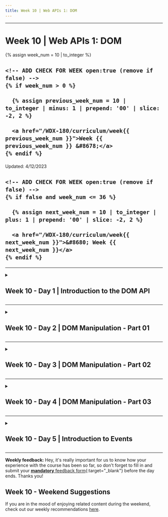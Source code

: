 ```yaml
---
title: Week 10 | Web APIs 1: DOM
---
```


<hr class="mb-0">

<h1 id="{{ Week 10-Web APIs 1: DOM | slugify }}">
  <span class="week-prefix">Week 10 |</span> Web APIs 1: DOM
</h1>

<div class="week-controls">

  {% assign week_num = 10 | to_integer %}

  <h2 class="week-controls__previous_week">

    <!-- ADD CHECK FOR WEEK open:true (remove if false) -->
    {% if week_num > 0 %}

      {% assign previous_week_num = 10 | to_integer | minus: 1 | prepend: '00' | slice: -2, 2 %}

      <a href="/WDX-180/curriculum/week{{ previous_week_num }}">Week {{ previous_week_num }} &#8678;</a>
    {% endif %}

  </h2>

  <span>Updated: 4/12/2023</span>

  <h2 class="week-controls__next_week">

    <!-- ADD CHECK FOR WEEK open:true (remove if false) -->
    {% if false and week_num <= 36 %}

      {% assign next_week_num = 10 | to_integer | plus: 1 | prepend: '00' | slice: -2, 2 %}

      <a href="/WDX-180/curriculum/week{{ next_week_num }}">&#8680; Week {{ next_week_num }}</a>
    {% endif %}

  </h2>

</div>

---

<!-- Week 10 - Day 1 | Introduction to the DOM API -->
<details markdown="1">
  <summary>
    <h2>
      <span class="summary-day">Week 10 - Day 1</span> | Introduction to the DOM API</h2>
  </summary>

### Schedule

  - [Study](#study-plan)
  - [Exercises](#exercises)
  - [Extra Resources](#extra-resources)

### Study Plan

  > "The making of good software takes time.
  > If you try to make it take less time, it will take more time."



  ![](./assets/HTML-to-DOM-Building.gif)

  - [Watch: **HTML vs DOM? Let’s debug them**](https://www.youtube.com/watch?v=J-02VNxE7lE){:target="_blank"} to understand the basic difference between these two very crucial concepts in Web Development and start building an intuition around the Document Object Model (DOM).
    - **Duration:** 5min
    - **Level:** Beginner

  - **Practice time!** Now that you know the difference between HTML and the DOM, and got a first test of working with the DOM using the `DevTools`, it's time to practice those skills and become comfortable with DOM manipulation.
    - Go through this [**document**](https://developer.chrome.com/docs/devtools/dom/){:target="_blank"} and stop at each section to practice the command or tool described in your browser.

  <!-- TODO: Integrate into the curriculum (as a Module?): https://github.com/GoogleChrome/developer.chrome.com/blob/main/site/en/docs/devtools/dom/index.md -->



  <!-- TODO: Review + Add Practice -->


  - Watch lessons 1-7* from [**JavaScript DOM Manipulation Mastery: A Comprehensive Guide**](https://www.youtube.com/watch?v=BGkc6dKUZ84){:target="_blank"} and try to replicate as much as you can in your local environment.
    - **Duration:** 65min
    - **Level:** Intermediate

  _*up to `LESSON 8: DOM EVENT BASICS` section, around 01:04:46_

<!-- Summary -->

<!-- Exercises -->

<!-- Extra Resources -->

<!-- Sources and Attributions -->
  
</details>

<hr class="mt-1">

<!-- Week 10 - Day 2 | DOM Manipulation - Part 01 -->
<details markdown="1">
  <summary>
    <h2>
      <span class="summary-day">Week 10 - Day 2</span> | DOM Manipulation - Part 01</h2>
  </summary>

### Schedule

  - [Study](#study-plan-NN)
  - [Exercises](#exercises-NN)
  - [Extra Resources](#extra-resources-NN)

### Study Plan

  **Document Object Model (DOM) Manipulation - Part 01**

  HTML document is structured as a JavaScript Object. Every HTML element has a different properties which can help to manipulate it. It is possible to get, create, append or remove HTML elements using JavaScript. Check the examples below. Selecting HTML element using JavaScript is similar to selecting using CSS. To select an HTML element, we use tag name, id, class name or other attributes.

  **Getting Element**

  We can access already created element or elements using JavaScript. To access or get elements we use different methods. The code below has four _h1_ elements. Let us see the different methods to access the _h1_ elements.

  ```html
  <!DOCTYPE html>
    <html lang="en">
      <head>
        <title>Document Object Model</title>
      </head>
      <body>

      <h1 class='title' id='first-title'>First Title</h1>
      <h1 class='title' id='second-title'>Second Title</h1>
      <h1 class='title' id='third-title'>Third Title</h1>
      <h1></h1>

      </body>
    </html>
  ```

  **Getting elements by tag name**

  **_getElementsByTagName()_**:takes a tag name as a string parameter and this method returns an HTMLCollection object. An HTMLCollection is an array like object of HTML elements. The length property provides the size of the collection. Whenever we use this method we access the individual elements using index or after loop through each individual items. An HTMLCollection does not support all array methods therefore we should use regular for loop instead of forEach.

  ```js
  // syntax
  document.getElementsByTagName('tagname')
  ```

  ```js
  const allTitles = document.getElementsByTagName('h1')

  console.log(allTitles) //HTMLCollections
  console.log(allTitles.length) // 4

  for (let i = 0; i < allTitles.length; i++) {
    console.log(allTitles[i]) // prints each elements in the HTMLCollection
  }
  ```

 **Getting elements by class name**

  **_getElementsByClassName()_** method returns an HTMLCollection object. An HTMLCollection is an array like list of HTML elements. The length property provides the size of the collection. It is possible to loop through all the HTMLCollection elements. See the example below

  ```js
  //syntax
  document.getElementsByClassName('classname')
  ```

  ```js
  const allTitles = document.getElementsByClassName('title')

  console.log(allTitles) //HTMLCollections
  console.log(allTitles.length) // 4

  for (let i = 0; i < allTitles.length; i++) {
    console.log(allTitles[i]) // prints each elements in the HTMLCollection
  }
  ```

  **Getting an element by id**

  **_getElementsById()_** targets a single HTML element. We pass the id without # as an argument.

  ```js
  //syntax
  document.getElementById('id')
  ```

  ```js
  let firstTitle = document.getElementById('first-title')
  console.log(firstTitle) // <h1>First Title</h1>
  ```

  **Getting elements by using querySelector methods**

  The _document.querySelector_ method can select an HTML or HTML elements by tag name, by id or by class name.

  **_querySelector_**: can be used to select HTML element by its tag name, id or class. If the tag name is used it selects only the first element.

  ```js
  let firstTitle = document.querySelector('h1') // select the first available h1 element
  let firstTitle = document.querySelector('#first-title') // select id with first-title
  let firstTitle = document.querySelector('.title') // select the first available element with class title
  ```

  **_querySelectorAll_**: can be used to select html elements by its tag name or class. It returns a nodeList which is an array like object which supports array methods. We can use **_for loop_** or **_forEach_** to loop through each nodeList elements.

  ```js
  const allTitles = document.querySelectorAll('h1') # selects all the available h1 elements in the page

  console.log(allTitles.length) // 4
  for (let i = 0; i < allTitles.length; i++) {
    console.log(allTitles[i])
  }

  allTitles.forEach(title => console.log(title))
  const allTitles = document.querySelectorAll('.title') // the same goes for selecting using class
  ```

  **Adding attribute**

  An attribute is added in the opening tag of HTML which gives additional information about the element. Common HTML attributes: id, class, src, style, href,disabled, title, alt. Lets add id and class for the fourth title.

  ```js
  const titles = document.querySelectorAll('h1')
  titles[3].className = 'title'
  titles[3].id = 'fourth-title'
  ```

  **Adding attribute using setAttribute**

  The **_setAttribute()_** method set any html attribute. It takes two parameters the type of the attribute and the name of the attribute.
  Let's add class and id attribute for the fourth title.

  ```js
  const titles = document.querySelectorAll('h1')
  titles[3].setAttribute('class', 'title')
  titles[3].setAttribute('id', 'fourth-title')
  ```

  **Adding attribute without setAttribute**

  We can use normal object setting method to set an attribute but this can not work for all elements. Some attributes are DOM object property and they can be set directly. For instance id and class

  ```js
  //another way to setting an attribute
  titles[3].className = 'title'
  titles[3].id = 'fourth-title'
  ```

  **Adding class using classList**

  The class list method is a good method to append additional class. It does not override the original class if a class exists rather it adds additional class for the element.

  ```js
  //another way to setting an attribute: append the class, doesn't over ride
  titles[3].classList.add('title', 'header-title')
  ```

  **Removing class using remove**

  Similar to adding we can also remove class from an element. We can remove a specific class from an element.

  ```js
  //another way to setting an attribute: append the class, doesn't over ride
  titles[3].classList.remove('title', 'header-title')
  ```

### Summary

  With the examples above, you have a pretty good understanding of some basic methods that can help us manipulate HTML elements found in a webpage.

### Exercises

  **Simple Manipulation - Part 01**

  In this exercise, we want you to copy and paste the following code in an HTML file named `simple-manipulation.html` and complete the tasks listed below to a JavaScript file called `script.js`:

  ```html
  <!DOCTYPE html>
  <html lang="en">
  <head>
      <meta charset="UTF-8">
      <meta name="viewport" content="width=device-width, initial-scale=1.0">
      <title>Paragraphs with IDs</title>
  </head>
  <body>

      <p id="paragraph1">This is the first paragraph.</p>
      <p id="paragraph2">Here is the second paragraph.</p>
      <p id="paragraph3">The third paragraph is right here.</p>
      <p id="paragraph4">Finally, the fourth paragraph.</p>

      <script src="./script.js"></script>
  </body>
  </html>
  ```

  1. Get the first paragraph by using **_document.querySelector(tagname)_** and tag name
  2. Get each of the the paragraph using **_document.querySelector('#id')_** and by their id
  3. Get all the p as nodeList using **_document.querySelectorAll(tagname)_** and by their tag name
  4. Set id and class attribute for all the paragraphs using different attribute setting methods

  **IMPORTANT:** Make sure to complete all the tasks found in the **daily Progress Sheet** and update the sheet accordingly. Once you've updated the sheet, don't forget to `commit` and `push`. The progress draft sheet for this day is: **/user/week10/progress/progress.draft.w10.d02.csv**

  You should **NEVER** update the `draft` sheets directly, but rather work on a copy of them according to the instructions [found here](../week01/resources/PROGRESS-WORKFLOW.md).


### Extra Resources

  _(Nothing here yet. Feel free to contribute if you've found some useful resources.)_

### Sources and Attributions

  **Content is based on the following sources:**

  - [30 Days Of JavaScript: Document Object Model(DOM)](https://github.com/in-tech-gration/30-Days-Of-JavaScript/blob/master/21_Day_DOM/21_day_dom.md){:target="_blank"} [(Permalink)](https://github.com/in-tech-gration/30-Days-Of-JavaScript/blob/55d8e3dbc0410d64c1dc3ea5915e015a7950cf2a/21_Day_DOM/21_day_dom.md){:target="_blank"}

  Don't forget to star this awesome [repo](https://github.com/Asabeneh/30-Days-Of-JavaScript){:target="_blank"}!
  
</details>

<hr class="mt-1">

<!-- Week 10 - Day 3 | DOM Manipulation - Part 02 -->
<details markdown="1">
  <summary>
    <h2>
      <span class="summary-day">Week 10 - Day 3</span> | DOM Manipulation - Part 02</h2>
  </summary>

### Schedule

  - [Study](#study-plan-NN)
  - [Exercises](#exercises-NN)
  - [Extra Resources](#extra-resources-NN)

### Study Plan

  **Document Object Model (DOM) Manipulation - Part 02**

  Picking up where we left of in **Part 01**, below there are more ways on how you can manipulate an HTML document using JavaScript!

  **Adding Text to HTML element**

  An HTML is a build block of an opening tag, a closing tag and a text content. We can add a text content using the property _textContent_ or \*innerHTML.

  **Adding Text content using textContent**

  The _textContent_ property is used to add text to an HTML element.

  ```js
  const titles = document.querySelectorAll('h1')
  titles[3].textContent = 'Fourth Title'
  ```

  **Adding Text Content using innerHTML**

  Most people get confused between _textContent_ and _innerHTML_. _textContent_ is meant to add text to an HTML element, however innerHTML can add a text or HTML element or elements as a child.

  **Text Content**

  We assign *textContent* HTML object property to a text

  ```js
  const titles = document.querySelectorAll('h1')
  titles[3].textContent = 'Fourth Title'
  ```

  **Inner HTML**

  We use innerHTML property when we like to replace or a completely new children content to a parent element.
  It value we assign is going to be a string of HTML elements.

  ```html
  <!DOCTYPE html>
  <html lang="en">
    <head>
      <title>JavaScript for Everyone:DOM</title>
    </head>
    <body>
      <div class="wrapper">
          <h1>Asabeneh Yetayeh challenges in 2020</h1>
          <h2>30DaysOfJavaScript Challenge</h2>
          <ul></ul>
      </div>
      <script>
      const lists = `
      <li>30DaysOfPython Challenge Done</li>
              <li>30DaysOfJavaScript Challenge Ongoing</li>
              <li>30DaysOfReact Challenge Coming</li>
              <li>30DaysOfFullStack Challenge Coming</li>
              <li>30DaysOfDataAnalysis Challenge Coming</li>
              <li>30DaysOfReactNative Challenge Coming</li>
              <li>30DaysOfMachineLearning Challenge Coming</li>`
    const ul = document.querySelector('ul')
    ul.innerHTML = lists
      </script>
    </body>
  </html>
  ```

  The innerHTML property can allow us also to remove all the children of a parent element. Instead of using removeChild() I would recommend the following method.

  ```html
  <!DOCTYPE html>
  <html lang="en">
    <head>
      <title>JavaScript for Everyone:DOM</title>
    </head>
    <body>
      <div class="wrapper">
          <h1>Asabeneh Yetayeh challenges in 2020</h1>
          <h2>30DaysOfJavaScript Challenge</h2>
          <ul>
              <li>30DaysOfPython Challenge Done</li>
              <li>30DaysOfJavaScript Challenge Ongoing</li>
              <li>30DaysOfReact Challenge Coming</li>
              <li>30DaysOfFullStack Challenge Coming</li>
              <li>30DaysOfDataAnalysis Challenge Coming</li>
              <li>30DaysOfReactNative Challenge Coming</li>
              <li>30DaysOfMachineLearning Challenge Coming</li>
          </ul>
      </div>
      <script>
    const ul = document.querySelector('ul')
    ul.innerHTML = ''
      </script>
    </body>
  </html>
  ```

  **Adding style**

  **Color**

  Let us add some style to our titles. If the element has even index we give it green color else red.

  ```js
  const titles = document.querySelectorAll('h1')
  titles.forEach((title, i) => {
    title.style.fontSize = '24px' // all titles will have 24px font size
    if (i % 2 === 0) {
      title.style.color = 'green'
    } else {
      title.style.color = 'red'
    }
  })
  ```

  **Background Color**

  Let us add some style to our titles. If the element has even index we give it green color else red.

  ```js
  const titles = document.querySelectorAll('h1')
  titles.forEach((title, i) => {
    title.style.fontSize = '24px' // all titles will have 24px font size
    if (i % 2 === 0) {
      title.style.backgroundColor = 'green'
    } else {
      title.style.backgroundColor = 'red'
    }
  })
  ```

  **Font Size**

  Let us add some style to our titles. If the element has even index we give it 20px else 30px

  ```js
  const titles = document.querySelectorAll('h1')
  titles.forEach((title, i) => {
    title.style.fontSize = '24px' // all titles will have 24px font size
    if (i % 2 === 0) {
      title.style.fontSize = '20px'
    } else {
      title.style.fontSize = '30px'
    }
  })
  ```

  As you have notice, the properties of css when we use it in JavaScript is going to be a camelCase. The  following CSS properties change from background-color to backgroundColor, font-size to fontSize, font-family to fontFamily, margin-bottom to marginBottom.  

### Summary

  🌕 Now,  you are fully charged with a super power, you have completed the most important and challenging part of the challenge and in general JavaScript. You learned DOM and now you have the capability to build and develop applications. Now do some exercises for your brain and for your muscle.

### Exercises

  **Simple Manipulation - Part 02**

  In this exercise, we want you to copy the files you've submitted for the exercise from Part 01, and complete the task found below:

  > _(if you have not done the previous exercise, now is a good time to do so!)_



  1. Loop through the nodeList and get the text content of each paragraph
  2. Set a text content to paragraph the fourth paragraph,**_Fourth Paragraph_**
  3. Change stye of each paragraph using JavaScript(eg. color, background, border, font-size, font-family)
  4. Select all paragraphs and loop through each elements and give the first and third paragraph a color of green, and the second and the fourth paragraph a red color
  5. Set text content, id and class to each paragraph

  **DOM Mini Project**

  In this exercise, we want you to copy [script.js](./exercises/dom_mini_project/script.js) and [index.html](./exercises/dom_mini_project/index.html) and complete the tasks found below. Apply all the styles and functionality using JavaScript only.

  1. The year color is changing every 1 second
  2. The date and time background color is changing every on seconds
  3. Completed challenge has background green
  4. Ongoing challenge has background yellow
  5. Coming challenges have background red

  The result should be as 

  ![Project 1](./assets/dom_mini_project_challenge.gif)

  **IMPORTANT:** Make sure to complete all the tasks found in the **daily Progress Sheet** and update the sheet accordingly. Once you've updated the sheet, don't forget to `commit` and `push`. The progress draft sheet for this day is: **/user/week10/progress/progress.draft.w10.d03.csv**

  You should **NEVER** update the `draft` sheets directly, but rather work on a copy of them according to the instructions [found here](../week01/resources/PROGRESS-WORKFLOW.md).


### Extra Resources

  _(Nothing here yet. Feel free to contribute if you've found some useful resources.)_

### Sources and Attributions

  **Content is based on the following sources:**

  - [30 Days Of JavaScript: Document Object Model(DOM)](https://github.com/in-tech-gration/30-Days-Of-JavaScript/blob/master/21_Day_DOM/21_day_dom.md){:target="_blank"} [(Permalink)](https://github.com/in-tech-gration/30-Days-Of-JavaScript/blob/55d8e3dbc0410d64c1dc3ea5915e015a7950cf2a/21_Day_DOM/21_day_dom.md){:target="_blank"}

  Don't forget to star this awesome [repo](https://github.com/Asabeneh/30-Days-Of-JavaScript){:target="_blank"}!
  
</details>

<hr class="mt-1">

<!-- Week 10 - Day 4 | DOM Manipulation - Part 03 -->
<details markdown="1">
  <summary>
    <h2>
      <span class="summary-day">Week 10 - Day 4</span> | DOM Manipulation - Part 03</h2>
  </summary>

### Schedule

  - [Study](#study-plan-NN)
  - [Exercises](#exercises-NN)
  - [Extra Resources](#extra-resources-NN)

### Study Plan

  **Document Object Model (DOM) Manipulation - Part 03**

  **Creating an Element**

  To create an HTML element we use tag name. Creating an HTML element using JavaScript is very simple and straight forward. We use the method _document.createElement()_. The method takes an HTML element tag name as a string parameter.

  ```js
  // syntax
  document.createElement('tagname')
  ```

  ```html
  <!DOCTYPE html>
  <html>

  <head>
      <title>Document Object Model:30 Days Of JavaScript</title>
  </head>

  <body>

      <script>
          let title = document.createElement('h1')
          title.className = 'title'
          title.style.fontSize = '24px'
          title.textContent = 'Creating HTML element DOM Day 2'

          console.log(title)
      </script>
  </body>

  </html>
  ```

  **Creating elements**

  To create multiple elements we should use loop. Using loop we can create as many HTML elements as we want.
  After we create the element we can assign value to the different properties of the HTML object.

  ```html
  <!DOCTYPE html>
  <html>

  <head>
      <title>Document Object Model:30 Days Of JavaScript</title>
  </head>

  <body>

      <script>
          let title
          for (let i = 0; i < 3; i++) {
              title = document.createElement('h1')
              title.className = 'title'
              title.style.fontSize = '24px'
              title.textContent = i
              console.log(title)
          }
      </script>
  </body>

  </html>
  ```

  **Appending child to a parent element**

  To see a created element on the HTML document we should append it to the parent as a child element. We can access the HTML document body using *document.body*. The *document.body* support the *appendChild()* method. See the example below.

  ```html
  <!DOCTYPE html>
  <html>

  <head>
      <title>Document Object Model:30 Days Of JavaScript</title>
  </head>

  <body>

      <script>
          // creating multiple elements and appending to parent element
          let title
          for (let i = 0; i < 3; i++) {
              title = document.createElement('h1')
              title.className = 'title'
              title.style.fontSize = '24px'
              title.textContent = i
              document.body.appendChild(title)
          }
      </script>
  </body>
  </html>
  ```

  **Removing a child element from a parent node**

  After creating an HTML, we may want to remove element or elements and we can use the *removeChild()* method.

  **Example:**

  ```html
  <!DOCTYPE html>
  <html>

  <head>
      <title>Document Object Model:30 Days Of JavaScript</title>
  </head>

  <body>
      <h1>Removing child Node</h1>
      <h2>Asabeneh Yetayeh challenges in 2020</h1>
      <ul>
          <li>30DaysOfPython Challenge Done</li>
          <li>30DaysOfJavaScript Challenge Done</li>
          <li>30DaysOfReact Challenge Coming</li>
          <li>30DaysOfFullStack Challenge Coming</li>
          <li>30DaysOfDataAnalysis Challenge Coming</li>
          <li>30DaysOfReactNative Challenge Coming</li>
          <li>30DaysOfMachineLearning Challenge Coming</li>
      </ul>

      <script>
          const ul = document.querySelector('ul')
          const lists = document.querySelectorAll('li')
          for (const list of lists) {
              ul.removeChild(list)

          }
      </script>
  </body>

  </html>
  ```

  As we have see in the previous section there is a better way to eliminate all the inner HTML elements or the children of a parent element using the method *innerHTML* properties.

  ```html
  <!DOCTYPE html>
  <html>

  <head>
      <title>Document Object Model:30 Days Of JavaScript</title>
  </head>

  <body>
      <h1>Removing child Node</h1>
      <h2>Asabeneh Yetayeh challenges in 2020</h1>
      <ul>
          <li>30DaysOfPython Challenge Done</li>
          <li>30DaysOfJavaScript Challenge Done</li>
          <li>30DaysOfReact Challenge Coming</li>
          <li>30DaysOfFullStack Challenge Coming</li>
          <li>30DaysOfDataAnalysis Challenge Coming</li>
          <li>30DaysOfReactNative Challenge Coming</li>
          <li>30DaysOfMachineLearning Challenge Coming</li>
      </ul>

      <script>
          const ul = document.querySelector('ul')
          ul.innerHTML = ''
      </script>
  </body>

  </html>
  ```

  The above snippet of code cleared all the child elements.  

### Summary

  Now, you know how to destroy a created DOM element when it is needed. You learned DOM and now you have the capability to build and develop applications. Now do some exercises for your brain and for your muscle.

### Exercises

  **Number Generator**

  In this exercise, we want you to copy [index.html](./exercises/number_generator/index.html) and [script.js](./exercises/number_generator/script.js) and complete the tasks found below:

  1. Inside the div container with class name `wrapper` on the HTML document, create **dynamically** 102 `div` container, each one containing a number from 0 to 101.
  2. Append style to each number as described below:
    - Even numbers background is green
    - Odd numbers background is yellow
    - Prime numbers background is red

  The expected output should be as shown in the image below. 

  ![Number Generator](./assets/number_generators.png)

  **Countries List**

  In this exercise, we want you to copy [countries.js](./exercises/countries_list/countries.js) and [index.html](./exercises/countries_list/index.html) and use the countries array provided to display **dynamically** all countries as shown in the image below:

  ![World Countries List](./assets/countries_list.png)

  **Asabeneh's Challenge**

  In this exercise, we want you to copy [script.js](./exercises/asabeneh_challenge/script.js) and [index.html](./exercises/asabeneh_challenge/index.html) and use the asabenehChallenges2020 array provided to display **dynamically** its content as show in the image below: 

  ![Challenge Information](./assets/dom_mini_project_challenge_info_day_2.3.gif)

  > Note: The drop down button has been created using [*details*](https://www.w3schools.com/tags/tag_details.asp){:target="_blank"} HTML element.



  **IMPORTANT:** Make sure to complete all the tasks found in the **daily Progress Sheet** and update the sheet accordingly. Once you've updated the sheet, don't forget to `commit` and `push`. The progress draft sheet for this day is: **/user/week10/progress/progress.draft.w10.d04.csv**

  You should **NEVER** update the `draft` sheets directly, but rather work on a copy of them according to the instructions [found here](../week01/resources/PROGRESS-WORKFLOW.md).


### Extra Resources

  _(Nothing here yet. Feel free to contribute if you've found some useful resources.)_

### Sources and Attributions

  **Content is based on the following sources:**

  - [30 Days Of JavaScript: Document Object Model(DOM)](https://github.com/in-tech-gration/30-Days-Of-JavaScript/blob/master/22_Day_Manipulating_DOM_object/22_day_manipulating_DOM_object.md){:target="_blank"} [(Permalink)](https://github.com/in-tech-gration/30-Days-Of-JavaScript/blob/55d8e3dbc0410d64c1dc3ea5915e015a7950cf2a/22_Day_Manipulating_DOM_object/22_day_manipulating_DOM_object.md){:target="_blank"}

  Don't forget to star this awesome [repo](https://github.com/Asabeneh/30-Days-Of-JavaScript){:target="_blank"}!
  
</details>

<hr class="mt-1">

<!-- Week 10 - Day 5 | Introduction to Events -->
<details markdown="1">
  <summary>
    <h2>
      <span class="summary-day">Week 10 - Day 5</span> | Introduction to Events</h2>
  </summary>

### Schedule

  - [Study](#study-plan)
  - [Exercises](#exercises)
  - [Extra Resources](#extra-resources)

### Study Plan

  <!-- TODO: Review + Add Practice -->


  - Watch lessons 8-9* from [**JavaScript DOM Manipulation Mastery: A Comprehensive Guide**](https://www.youtube.com/watch?v=BGkc6dKUZ84){:target="_blank"} and try to replicate as much as you can in your local environment.
    - **Duration:** 20min
    - **Level:** Intermediate

  _*Starting from `LESSON 8: DOM EVENT BASICS` around 01:04:46 up to the end of the video_

  ---



  - Now Let's use the `study-lenses` tool to study "Just enough DOM":

    - Sync your forked WDX-180 repo with the original repo
    - Download the changes locally by running: `git pull`
    - Run `npm run update:submodules`
    - `lenses2 curriculum/modules/javascript/denepo/inside-javascript/02-just-enough-dom`

<!-- Summary -->

<!-- Exercises -->

<!-- Extra Resources -->

<!-- Sources and Attributions -->
  
</details>


<hr class="mt-1">

**Weekly feedback:** Hey, it's really important for us to know how your experience with the course has been so far, so don't forget to fill in and submit your [**mandatory** feedback form](https://forms.gle/S6Zg3bbS2uuwsSZF9){:target="_blank"} before the day ends. Thanks you!

## Week 10 - Weekend Suggestions

If you are in the mood of enjoying related content during the weekend, check out our weekly recommendations [here](WEEKEND.md).